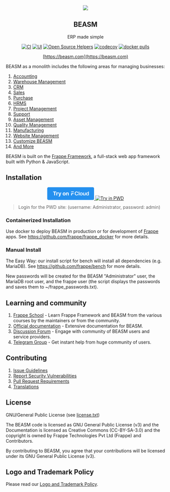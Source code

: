 <div align="center">
    <a href="https://beasm.com">
        <img src="https://raw.githubusercontent.com/frappe/beasm/develop/beasm/public/images/beasm-logo.png" height="128">
    </a>
    <h2>BEASM</h2>
    <p align="center">
        <p>ERP made simple</p>
    </p>

[![CI](https://github.com/frappe/beasm/actions/workflows/server-tests.yml/badge.svg?branch=develop)](https://github.com/frappe/beasm/actions/workflows/server-tests.yml)
[![UI](https://github.com/beasm/beasm_ui_tests/actions/workflows/ui-tests.yml/badge.svg?branch=develop&event=schedule)](https://github.com/beasm/beasm_ui_tests/actions/workflows/ui-tests.yml)
[![Open Source Helpers](https://www.codetriage.com/frappe/beasm/badges/users.svg)](https://www.codetriage.com/frappe/beasm)
[![codecov](https://codecov.io/gh/frappe/beasm/branch/develop/graph/badge.svg?token=0TwvyUg3I5)](https://codecov.io/gh/frappe/beasm)
[![docker pulls](https://img.shields.io/docker/pulls/frappe/beasm-worker.svg)](https://hub.docker.com/r/frappe/beasm-worker)

[https://beasm.com](https://beasm.com)

</div>

BEASM as a monolith includes the following areas for managing businesses:

1. [Accounting](https://beasm.com/open-source-accounting)
1. [Warehouse Management](https://beasm.com/distribution/warehouse-management-system)
1. [CRM](https://beasm.com/open-source-crm)
1. [Sales](https://beasm.com/open-source-sales-purchase)
1. [Purchase](https://beasm.com/open-source-sales-purchase)
1. [HRMS](https://beasm.com/open-source-hrms)
1. [Project Management](https://beasm.com/open-source-projects)
1. [Support](https://beasm.com/open-source-help-desk-software)
1. [Asset Management](https://beasm.com/open-source-asset-management-software)
1. [Quality Management](https://beasm.com/docs/user/manual/en/quality-management)
1. [Manufacturing](https://beasm.com/open-source-manufacturing-erp-software)
1. [Website Management](https://beasm.com/open-source-website-builder-software)
1. [Customize BEASM](https://beasm.com/docs/user/manual/en/customize-beasm)
1. [And More](https://beasm.com/docs/user/manual/en/)

BEASM is built on the [Frappe Framework](https://github.com/frappe/frappe), a full-stack web app framework built with Python & JavaScript.

## Installation

<div align="center" style="max-height: 40px;">
    <a href="https://frappecloud.com/beasm/signup">
        <img src=".github/try-on-f-cloud-button.svg" height="40">
    </a>
    <a href="https://labs.play-with-docker.com/?stack=https://raw.githubusercontent.com/frappe/frappe_docker/main/pwd.yml">
      <img src="https://raw.githubusercontent.com/play-with-docker/stacks/master/assets/images/button.png" alt="Try in PWD" height="37"/>
    </a>
</div>

> Login for the PWD site: (username: Administrator, password: admin)

### Containerized Installation

Use docker to deploy BEASM in production or for development of [Frappe](https://github.com/frappe/frappe) apps. See https://github.com/frappe/frappe_docker for more details.

### Manual Install

The Easy Way: our install script for bench will install all dependencies (e.g. MariaDB). See https://github.com/frappe/bench for more details.

New passwords will be created for the BEASM "Administrator" user, the MariaDB root user, and the frappe user (the script displays the passwords and saves them to ~/frappe_passwords.txt).


## Learning and community

1. [Frappe School](https://frappe.school) - Learn Frappe Framework and BEASM from the various courses by the maintainers or from the community.
2. [Official documentation](https://docs.beasm.com/) - Extensive documentation for BEASM.
3. [Discussion Forum](https://discuss.beasm.com/) - Engage with community of BEASM users and service providers.
4. [Telegram Group](https://beasm_public.t.me) - Get instant help from huge community of users.


## Contributing

1. [Issue Guidelines](https://github.com/frappe/beasm/wiki/Issue-Guidelines)
1. [Report Security Vulnerabilities](https://beasm.com/security)
1. [Pull Request Requirements](https://github.com/frappe/beasm/wiki/Contribution-Guidelines)
1. [Translations](https://translate.beasm.com)


## License

GNU/General Public License (see [license.txt](license.txt))

The BEASM code is licensed as GNU General Public License (v3) and the Documentation is licensed as Creative Commons (CC-BY-SA-3.0) and the copyright is owned by Frappe Technologies Pvt Ltd (Frappe) and Contributors.

By contributing to BEASM, you agree that your contributions will be licensed under its GNU General Public License (v3).

## Logo and Trademark Policy

Please read our [Logo and Trademark Policy](TRADEMARK_POLICY.md).
